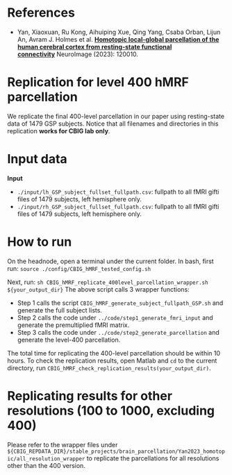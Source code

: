 References 
=====================
+ Yan, Xiaoxuan, Ru Kong, Aihuiping Xue, Qing Yang, Csaba Orban, Lijun An, Avram J. Holmes et al. [**Homotopic local-global parcellation of the human cerebral cortex from resting-state functional connectivity**](https://doi.org/10.1016/j.neuroimage.2023.120010) NeuroImage (2023): 120010.

Replication for level 400 hMRF parcellation
============================================

We replicate the final 400-level parcellation in our paper using resting-state data of 1479 GSP subjects.
Notice that all filenames and directories in this replication **works for CBIG lab only**.

Input data
==========

**Input**
+ `./input/lh_GSP_subject_fullset_fullpath.csv`: fullpath to all fMRI gifti files of 1479 subjects, left hemisphere only.
+ `./input/rh_GSP_subject_fullset_fullpath.csv`: fullpath to all fMRI gifti files of 1479 subjects, left hemisphere only.

How to run
==========

On the headnode, open a terminal under the current folder. In bash, first run:
`source ./config/CBIG_hMRF_tested_config.sh`

Next, run:
`sh CBIG_hMRF_replicate_400level_parcellation_wrapper.sh ${your_output_dir}`
The above script calls 3 wrapper functions:

- Step 1 calls the script `CBIG_hMRF_generate_subject_fullpath_GSP.sh` and generate the full subject lists.
- Step 2 calls the code under `../code/step1_generate_fmri_input` and generate the premultiplied fMRI matrix. 
- Step 3 calls the code under `../code/step2_generate_parcellation` and generate the level-400 parcellation.

The total time for replicating the 400-level parcellation should be within 10 hours.
To check the replication results, open Matlab and `cd` to the current directory, run `CBIG_hMRF_check_replication_results(your_output_dir)`.

Replicating results for other resolutions (100 to 1000, excluding 400)
============================================================
Please refer to the wrapper files under `${CBIG_REPDATA_DIR}/stable_projects/brain_parcellation/Yan2023_homotopic/all_resolution_wrapper` to replicate the parcellations for all resolutions other than the 400 version.